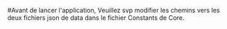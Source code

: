 #Avant de lancer l'application, Veuillez svp modifier les chemins vers les deux fichiers json de data dans le fichier Constants de Core.
